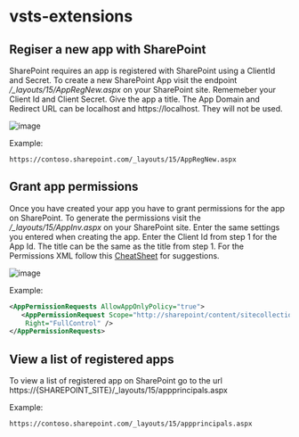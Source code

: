 # vsts-extensions


## Regiser a new app with SharePoint

SharePoint requires an app is registered with SharePoint using a ClientId and Secret. To create a new SharePoint App visit the endpoint */_layouts/15/AppRegNew.aspx* on your SharePoint site. Rememeber your Client Id and Client Secret. Give the app a title. The App Domain and Redirect URL can be localhost and https://localhost. They will not be used.


![image](https://user-images.githubusercontent.com/19336434/114418125-34ddc380-9b80-11eb-9245-c27d63e86e1f.png)


Example:
```
https://contoso.sharepoint.com/_layouts/15/AppRegNew.aspx
```

## Grant app permissions
Once you have created your app you have to grant permissions for the app on SharePoint. To generate the permissions visit the */_layouts/15/AppInv.aspx* on your SharePoint site.
Enter the same settings you entered when creating the app. Enter the Client Id from step 1 for the App Id. The title can be the same as the title from step 1. For the Permissions XML follow this [CheatSheet](https://medium.com/ng-sp/sharepoint-add-in-permission-xml-cheat-sheet-64b87d8d7600) for suggestions.

![image](https://user-images.githubusercontent.com/19336434/114418551-9dc53b80-9b80-11eb-9347-9c6b502844be.png)


Example:
```xml
<AppPermissionRequests AllowAppOnlyPolicy="true">  
   <AppPermissionRequest Scope="http://sharepoint/content/sitecollection" 
    Right="FullControl" />
</AppPermissionRequests>
```

## View a list of registered apps
To view a list of registered app on SharePoint go to the url https://{SHAREPOINT_SITE}/_layouts/15/appprincipals.aspx

Example:
```
https://contoso.sharepoint.com/_layouts/15/appprincipals.aspx
```
